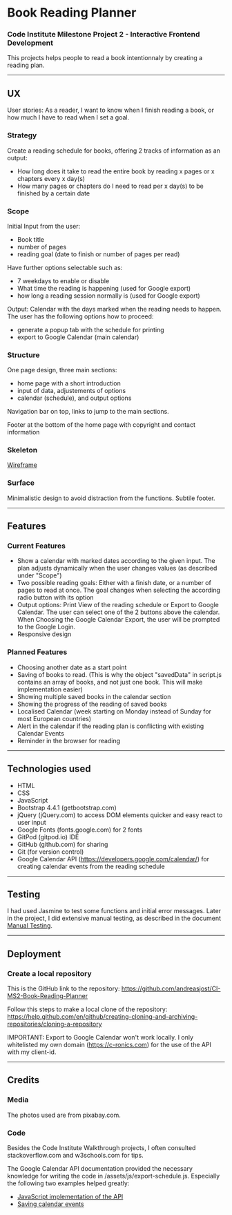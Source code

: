 # Book Reading Planner

### Code Institute Milestone Project 2 - Interactive Frontend Development

This projects helps people to read a book intentionnaly by creating a reading plan.

***
## UX
User stories:
As a reader, I want to know when I finish reading a book, or how much I have to read when I set a goal.

### Strategy
Create a reading schedule for books, offering 2 tracks of information as an output:
- How long does it take to read the entire book by reading x pages or x chapters every x day(s)
- How many pages or chapters do I need to read per x day(s) to be finished by a certain date

### Scope
Initial Input from the user:
- Book title
- number of pages
- reading goal (date to finish or number of pages per read)

Have further options selectable such as:
- 7 weekdays to enable or disable
- What time the reading is happening (used for Google export)
- how long a reading session normally is (used for Google export)

Output: Calendar with the days marked when the reading needs to happen. The user has the following options how to proceed:
- generate a popup tab with the schedule for printing
- export to Google Calendar (main calendar)

### Structure

One page design, three main sections:
- home page with a short introduction
- input of data, adjustements of options
- calendar (schedule), and output options

Navigation bar on top, links to jump to the main sections.

Footer at the bottom of the home page with copyright and contact information

### Skeleton
[Wireframe](/wireframe.pdf)

### Surface

Minimalistic design to avoid distraction from the functions.
Subtile footer.

***
## Features

### Current Features

- Show a calendar with marked dates according to the given input. The plan adjusts dynamically when the user changes values (as described under "Scope")
- Two possible reading goals: Either with a finish date, or a number of pages to read at once. The goal changes when selecting the according radio button with its option
- Output options: Print View of the reading schedule or Export to Google Calendar. The user can select one of the 2 buttons above the calendar. When Choosing the Google Calendar Export, the user will be prompted to the Google Login.
- Responsive design

### Planned Features

- Choosing another date as a start point
- Saving of books to read. (This is why the object "savedData" in script.js contains an array of books, and not just one book. This will make implementation easier)
- Showing multiple saved books in the calendar section
- Showing the progress of the reading of saved books
- Localised Calendar (week starting on Monday instead of Sunday for most European countries)
- Alert in the calendar if the reading plan is conflicting with existing Calendar Events
- Reminder in the browser for reading

***
## Technologies used

- HTML
- CSS
- JavaScript
- Bootstrap 4.4.1 (getbootstrap.com)
- jQuery (jQuery.com) to access DOM elements quicker and easy react to user input
- Google Fonts (fonts.google.com) for 2 fonts
- GitPod (gitpod.io) IDE
- GitHub (github.com) for sharing
- Git (for version control)
- Google Calendar API (https://developers.google.com/calendar/) for creating calendar events from the reading schedule

***
## Testing

I had used Jasmine to test some functions and initial error messages. Later in the project, I did extensive manual testing, as described in the document [Manual Testing](https://c-ronics.com/course/iReadMore-testing.xls).

***
## Deployment

### Create a local repository

This is the GitHub link to the repository: https://github.com/andreasjost/CI-MS2-Book-Reading-Planner

Follow this steps to make a local clone of the repository:
https://help.github.com/en/github/creating-cloning-and-archiving-repositories/cloning-a-repository

IMPORTANT: Export to Google Calendar won't work locally. I only whitelisted my own domain (https://c-ronics.com) for the use of the API with my client-id.

***
## Credits

### Media

The photos used are from pixabay.com.

### Code

Besides the Code Institute Walkthrough projects, I often consulted stackoverflow.com and w3schools.com for tips.

The Google Calendar API documentation provided the necessary knowledge for writing the code in /assets/js/export-schedule.js. Especially the following two examples helped greatly:
- [JavaScript implementation of the API](https://developers.google.com/calendar/quickstart/js)
- [Saving calendar events](https://developers.google.com/calendar/create-events)
